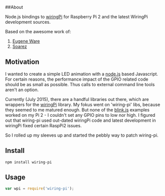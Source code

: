 ##About

Node.js bindings to [wiringPi](http://www.wiringpi.com)
for Raspberry Pi 2 and the latest WiringPi development sources.

Based on the awesome work of:

1. [Eugene Ware](https://github.com/eugeneware/wiring-pi)
2. [Soarez](https://github.com/Soarez/node-wiring-pi)


## Motivation

I wanted to create a simple LED animation with a [node.js](https://nodejs.org/) based Javascript.
For certain reasons, the performance impact of the GPIO related code should be 
as small as possible. Thus calls to external command line tools aren't an option.

Currently (July 2015), there are a handful libraries out there,
which are wrappers for the [wiringPi](http://www.wiringpi.com) library.
My fokus went on 'wiring-pi' libs, because they seemed to me matured enough. But none of the
[blink.js](https://github.com/eugeneware/wiring-pi/blob/master/examples/blink.js)
examples worked on my Pi 2 - I couldn't set any GPIO pins to low nor high.
I figured out that wiring-pi used out-dated wiringPi code and latest development
in wiringPi fixed certain RaspPi2 issues.

So I rolled up my sleeves up and started the pebbly way to patch wiring-pi. 

## Install

```
npm install wiring-pi
```

## Usage

```javascript
var wpi = require('wiring-pi');
```
